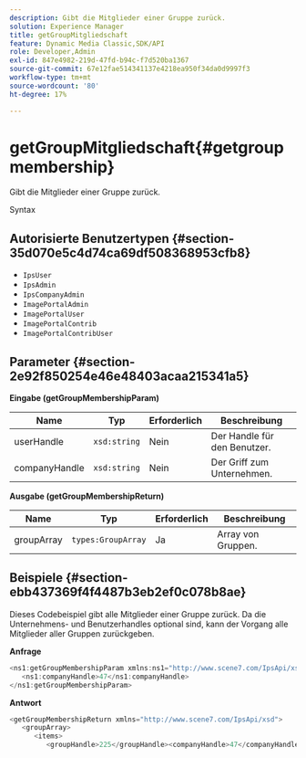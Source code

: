 ```yaml
---
description: Gibt die Mitglieder einer Gruppe zurück.
solution: Experience Manager
title: getGroupMitgliedschaft
feature: Dynamic Media Classic,SDK/API
role: Developer,Admin
exl-id: 847e4982-219d-47fd-b94c-f7d520ba1367
source-git-commit: 67e12fae514341137e4218ea950f34da0d9997f3
workflow-type: tm+mt
source-wordcount: '80'
ht-degree: 17%

---
```


# getGroupMitgliedschaft{#getgroupmembership}

Gibt die Mitglieder einer Gruppe zurück.

Syntax

## Autorisierte Benutzertypen {#section-35d070e5c4d74ca69df508368953cfb8}

* `IpsUser`
* `IpsAdmin`
* `IpsCompanyAdmin`
* `ImagePortalAdmin`
* `ImagePortalUser`
* `ImagePortalContrib`
* `ImagePortalContribUser`

## Parameter {#section-2e92f850254e46e48403acaa215341a5}

**Eingabe (getGroupMembershipParam)**

| Name | Typ | Erforderlich | Beschreibung |
|---|---|---|---|
| userHandle | `xsd:string` | Nein | Der Handle für den Benutzer. |
| companyHandle | `xsd:string` | Nein | Der Griff zum Unternehmen. |

**Ausgabe (getGroupMembershipReturn)**

| Name | Typ | Erforderlich | Beschreibung |
|---|---|---|---|
| groupArray | `types:GroupArray` | Ja | Array von Gruppen. |

## Beispiele {#section-ebb437369f4f4487b3eb2ef0c078b8ae}

Dieses Codebeispiel gibt alle Mitglieder einer Gruppe zurück. Da die Unternehmens- und Benutzerhandles optional sind, kann der Vorgang alle Mitglieder aller Gruppen zurückgeben.

**Anfrage**

```java
<ns1:getGroupMembershipParam xmlns:ns1="http://www.scene7.com/IpsApi/xsd">
   <ns1:companyHandle>47</ns1:companyHandle>
</ns1:getGroupMembershipParam>
```

**Antwort**

```java
<getGroupMembershipReturn xmlns="http://www.scene7.com/IpsApi/xsd">
   <groupArray>
      <items>
         <groupHandle>225</groupHandle><companyHandle>47</companyHandle><name>MyGroup</name><isSystemDefined>false</isSystemDefined></items></groupArray></getGroupMembershipReturn>
```
